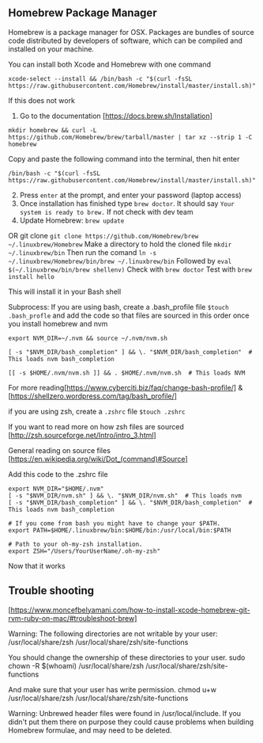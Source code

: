 ## Homebrew Package Manager

Homebrew is a package manager for OSX. Packages are bundles of source code distributed by developers of software, which can be compiled and installed on your machine.

You can install both Xcode and Homebrew with one command

```
xcode-select --install && /bin/bash -c "$(curl -fsSL https://raw.githubusercontent.com/Homebrew/install/master/install.sh)"
```

If this does not work

1. Go to the documentation [https://docs.brew.sh/Installation]

`mkdir homebrew && curl -L https://github.com/Homebrew/brew/tarball/master | tar xz --strip 1 -C homebrew`

Copy and paste the following command into the terminal, then hit enter

```
/bin/bash -c "$(curl -fsSL https://raw.githubusercontent.com/Homebrew/install/master/install.sh)"
```

2. Press `enter` at the prompt, and enter your password (laptop access)
3. Once installation has finished type `brew doctor`. It should say `Your system is ready to brew.` If not check with dev team
4. Update Homebrew: `brew update`

OR
git clone `git clone https://github.com/Homebrew/brew ~/.linuxbrew/Homebrew`
Make a directory to hold the cloned file `mkdir ~/.linuxbrew/bin`
Then run the comand `ln -s ~/.linuxbrew/Homebrew/bin/brew ~/.linuxbrew/bin`
Followed by `eval $(~/.linuxbrew/bin/brew shellenv)`
Check with `brew doctor`
Test with `brew install hello`

This will install it in your Bash shell

Subprocess:
If you are using bash, create a .bash_profile file `$touch .bash_profle` and add the code so that files are sourced in this order once you install homebrew and nvm

```
export NVM_DIR=~/.nvm && source ~/.nvm/nvm.sh

[ -s "$NVM_DIR/bash_completion" ] && \. "$NVM_DIR/bash_completion"  # This loads nvm bash_completion

[[ -s $HOME/.nvm/nvm.sh ]] && . $HOME/.nvm/nvm.sh  # This loads NVM
```

For more reading[https://www.cyberciti.biz/faq/change-bash-profile/] & [https://shellzero.wordpress.com/tag/bash_profile/]

if you are using zsh, create a `.zshrc` file `$touch .zshrc`

If you want to read more on how zsh files are sourced [http://zsh.sourceforge.net/Intro/intro_3.html]

General reading on source files [https://en.wikipedia.org/wiki/Dot_(command)#Source]

Add this code to the .zshrc file

```
export NVM_DIR="$HOME/.nvm"
[ -s "$NVM_DIR/nvm.sh" ] && \. "$NVM_DIR/nvm.sh"  # This loads nvm
[ -s "$NVM_DIR/bash_completion" ] && \. "$NVM_DIR/bash_completion"  # This loads nvm bash_completion

# If you come from bash you might have to change your $PATH.
export PATH=$HOME/.linuxbrew/bin:$HOME/bin:/usr/local/bin:$PATH

# Path to your oh-my-zsh installation.
export ZSH="/Users/YourUserName/.oh-my-zsh"
```

Now that it works

## Trouble shooting

[https://www.moncefbelyamani.com/how-to-install-xcode-homebrew-git-rvm-ruby-on-mac/#troubleshoot-brew]

Warning: The following directories are not writable by your user:
/usr/local/share/zsh
/usr/local/share/zsh/site-functions

You should change the ownership of these directories to your user.
sudo chown -R $(whoami) /usr/local/share/zsh /usr/local/share/zsh/site-functions

And make sure that your user has write permission.
chmod u+w /usr/local/share/zsh /usr/local/share/zsh/site-functions

Warning: Unbrewed header files were found in /usr/local/include.
If you didn't put them there on purpose they could cause problems when
building Homebrew formulae, and may need to be deleted.
